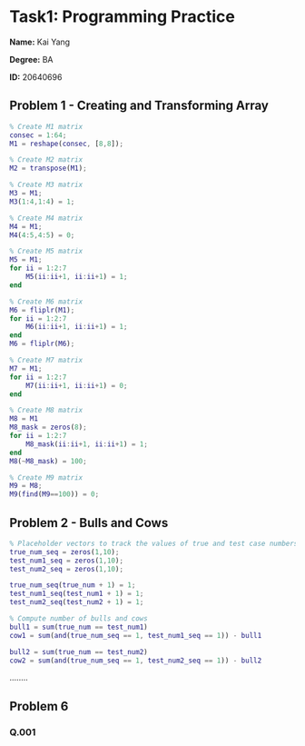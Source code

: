 # Task1: Programming Practice

**Name:** Kai Yang

**Degree:** BA

**ID:** 20640696

## Problem 1 - Creating and Transforming Array

```matlab
% Create M1 matrix
consec = 1:64;
M1 = reshape(consec, [8,8]);

% Create M2 matrix
M2 = transpose(M1);

% Create M3 matrix
M3 = M1;
M3(1:4,1:4) = 1;

% Create M4 matrix
M4 = M1;
M4(4:5,4:5) = 0;

% Create M5 matrix
M5 = M1;
for ii = 1:2:7
    M5(ii:ii+1, ii:ii+1) = 1;
end

% Create M6 matrix
M6 = fliplr(M1);
for ii = 1:2:7
    M6(ii:ii+1, ii:ii+1) = 1;
end
M6 = fliplr(M6);

% Create M7 matrix
M7 = M1;
for ii = 1:2:7
    M7(ii:ii+1, ii:ii+1) = 0;
end

% Create M8 matrix
M8 = M1
M8_mask = zeros(8);
for ii = 1:2:7
    M8_mask(ii:ii+1, ii:ii+1) = 1;
end
M8(~M8_mask) = 100;

% Create M9 matrix
M9 = M8;
M9(find(M9==100)) = 0;
```

## Problem 2 - Bulls and Cows

```matlab
% Placeholder vectors to track the values of true and test case numbers
true_num_seq = zeros(1,10);
test_num1_seq = zeros(1,10);
test_num2_seq = zeros(1,10);

true_num_seq(true_num + 1) = 1;
test_num1_seq(test_num1 + 1) = 1;
test_num2_seq(test_num2 + 1) = 1;

% Compute number of bulls and cows
bull1 = sum(true_num == test_num1)
cow1 = sum(and(true_num_seq == 1, test_num1_seq == 1)) - bull1

bull2 = sum(true_num == test_num2)
cow2 = sum(and(true_num_seq == 1, test_num2_seq == 1)) - bull2

```

........


## Problem 6

### Q.001
